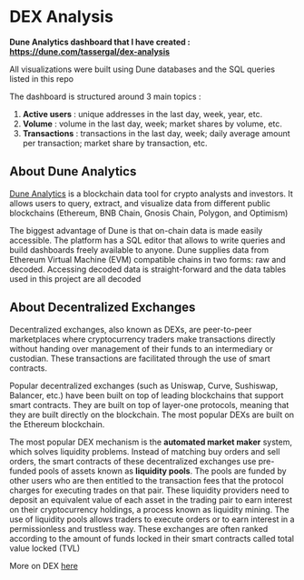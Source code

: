 # DEX Analysis 

**Dune Analytics dashboard that I have created : https://dune.com/tassergal/dex-analysis**

All visualizations were built using Dune databases and the SQL queries listed in this repo 

The dashboard is structured around 3 main topics : 
1) **Active users** : unique addresses in the last day, week, year, etc. 
2) **Volume** : volume in the last day, week; market shares by volume, etc. 
3) **Transactions** : transactions in the last day, week; daily average amount per transaction; market share by transaction, etc. 

## About Dune Analytics

[Dune Analytics](https://dune.com/home) is a blockchain data tool for crypto analysts and investors. It allows users to query, extract, and visualize data from different public blockchains (Ethereum, BNB Chain, Gnosis Chain, Polygon, and Optimism) 

The biggest advantage of Dune is that on-chain data is made easily accessible. The platform has a SQL editor that allows to write queries and build dashboards freely available to anyone. Dune supplies data from Ethereum Virtual Machine (EVM) compatible chains in two forms: raw and decoded. Accessing decoded data is straight-forward and the data tables used in this project are all decoded 

## About Decentralized Exchanges 

Decentralized exchanges, also known as DEXs, are peer-to-peer marketplaces where cryptocurrency traders make transactions directly without handing over management of their funds to an intermediary or custodian. These transactions are facilitated through the use of smart contracts. 

Popular decentralized exchanges (such as Uniswap, Curve, Sushiswap, Balancer, etc.) have been built on top of leading blockchains that support smart contracts. They are built on top of layer-one protocols, meaning that they are built directly on the blockchain. The most popular DEXs are built on the Ethereum blockchain.

The most popular DEX mechanism is the **automated market maker** system, which solves liquidity problems. Instead of matching buy orders and sell orders, the smart contracts of these decentralized exchanges use pre-funded pools of assets known as **liquidity pools**. The pools are funded by other users who are then entitled to the transaction fees that the protocol charges for executing trades on that pair. These liquidity providers need to deposit an equivalent value of each asset in the trading pair to earn interest on their cryptocurrency holdings, a process known as liquidity mining. The use of liquidity pools allows traders to execute orders or to earn interest in a permissionless and trustless way. These exchanges are often ranked according to the amount of funds locked in their smart contracts called total value locked (TVL)

More on DEX [here](https://cointelegraph.com/defi-101/what-are-decentralized-exchanges-and-how-do-dexs-work) 
